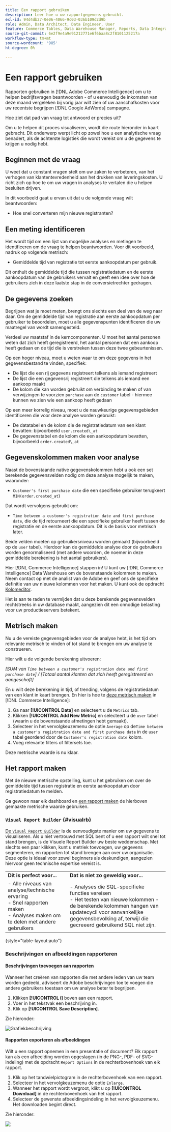 ```yaml
---
title: Een rapport gebruiken
description: Leer hoe u uw rapportgegevens gebruikt.
exl-id: 94d4db27-0e06-4066-9c03-036b109d2d9b
role: Admin, Data Architect, Data Engineer, User
feature: Commerce Tables, Data Warehouse Manager, Reports, Data Integration
source-git-commit: 6e2f9e4a9e91212771e6f6baa8c2f8101125217a
workflow-type: tm+mt
source-wordcount: '985'
ht-degree: 0%

---
```


# Een rapport gebruiken

Rapporten gebruiken in [!DNL Adobe Commerce Intelligence] om u te helpen bedrijfsvragen beantwoorden - of u eenvoudig de inkomsten van deze maand vergeleken bij vorig jaar wilt zien of uw aanschafkosten voor uw recentste begrijpen [!DNL Google AdWords] campagne.

Hoe ziet dat pad van vraag tot antwoord er precies uit?

Om u te helpen dit proces visualiseren, wordt die route hieronder in kaart gebracht. Dit onderwerp werpt licht op zowel hoe u een analytische vraag benadert, als de achterste logistiek die wordt vereist om u de gegevens te krijgen u nodig hebt.

## Beginnen met de vraag

U weet dat u constant vragen stelt om uw zaken te verbeteren, van het verhogen van klantentevredenheid aan het drukken van leveringskosten. U richt zich op hoe te om uw vragen in analyses te vertalen die u helpen besluiten drijven.

In dit voorbeeld gaat u ervan uit dat u de volgende vraag wilt beantwoorden:

* Hoe snel converteren mijn nieuwe registranten?

## Een meting identificeren

Het wordt tijd om een lijst van mogelijke analyses en metingen te identificeren om de vraag te helpen beantwoorden. Voor dit voorbeeld, nadruk op volgende metrisch:

* Gemiddelde tijd van registratie tot eerste aankoopdatum per gebruik.

Dit onthult de gemiddelde tijd die tussen registratiedatum en de eerste aankoopdatum van de gebruikers vervalt en geeft een idee over hoe de gebruikers zich in deze laatste stap in de conversietrechter gedragen.

## De gegevens zoeken

Begrijpen wat je moet meten, brengt ons slechts een deel van de weg naar daar. Om de gemiddelde tijd van registratie aan eerste aankoopdatum per gebruiker te beoordelen, moet u alle gegevenspunten identificeren die uw maatregel van wordt samengesteld.

Verdeel uw maatstaf in de kerncomponenten. U moet het aantal personen weten dat zich heeft geregistreerd, het aantal personen dat een aankoop heeft gedaan en de tijd die is verstreken tussen deze twee gebeurtenissen.

Op een hoger niveau, moet u weten waar te om deze gegevens in het gegevensbestand te vinden, specifiek:

* De lijst die een rij gegevens registreert telkens als iemand registreert
* De lijst die een gegevensrij registreert die telkens als iemand een aankoop maakt
* De kolom die kan worden gebruikt om verbinding te maken of van verwijzingen te voorzien `purchase` aan de `customer` tabel - hiermee kunnen we zien wie een aankoop heeft gedaan

Op een meer korrelig niveau, moet u de nauwkeurige gegevensgebieden identificeren die voor deze analyse worden gebruikt:

* De datatabel en de kolom die de registratiedatum van een klant bevatten: bijvoorbeeld `user.created\_at`
* De gegevenstabel en de kolom die een aankoopdatum bevatten, bijvoorbeeld `order.created\_at`

## Gegevenskolommen maken voor analyse

Naast de bovenstaande native gegevenskolommen hebt u ook een set berekende gegevensvelden nodig om deze analyse mogelijk te maken, waaronder:

* `Customer's first purchase date` die een specifieke gebruiker terugkeert `MIN(order.created_at`)

Dat wordt vervolgens gebruikt om:

* `Time between a customer's registration date and first purchase date`, die de tijd retourneert die een specifieke gebruiker heeft tussen de registratie en de eerste aankoopdatum. Dit is de basis voor metrisch later.

Beide velden moeten op gebruikersniveau worden gemaakt (bijvoorbeeld op de `user` tabel). Hierdoor kan de gemiddelde analyse door de gebruikers worden genormaliseerd (met andere woorden, de noemer in deze gemiddelde berekening is het aantal gebruikers).

Hier [!DNL Commerce Intelligence] stappen in! U kunt uw [!DNL Commerce Intelligence] Data Warehouse om de bovenstaande kolommen te maken. Neem contact op met de analist van de Adobe en geef ons de specifieke definitie van uw nieuwe kolommen voor het maken. U kunt ook de opdracht [Kolomeditor](../../data-analyst/data-warehouse-mgr/creating-calculated-columns.md).

Het is aan te raden te vermijden dat u deze berekende gegevensvelden rechtstreeks in uw database maakt, aangezien dit een onnodige belasting voor uw productieservers betekent.

## Metrisch maken

Nu u de vereiste gegevensgebieden voor de analyse hebt, is het tijd om relevante metrisch te vinden of tot stand te brengen om uw analyse te construeren.

Hier wilt u de volgende berekening uitvoeren:


_[SUM van `Time between a customer's registration date and first purchase date`] / [Totaal aantal klanten dat zich heeft geregistreerd en aangeschaft]_

En u wilt deze berekening in tijd, of trending, volgens de registratiedatum van een klant in kaart brengen. En hier is hoe te [deze metrisch maken](../../data-user/reports/ess-manage-data-metrics.md) in [!DNL Commerce Intelligence]:

1. Ga naar **[!UICONTROL Data]** en selecteert u de `Metrics` tab.
1. Klikken **[!UICONTROL Add New Metric]** en selecteert u de `user` tabel (waarin u de bovenstaande afmetingen hebt gemaakt).
1. Selecteer in het vervolgkeuzemenu de optie `Average` op de`Time between a customer's registration date and first purchase date` in de `user` tabel geordend door de `Customer's registration date`  kolom.
1. Voeg relevante filters of filtersets toe.

Deze metrische waarde is nu klaar.

## Het rapport maken

Met de nieuwe metrische opstelling, kunt u het gebruiken om over de gemiddelde tijd tussen registratie en eerste aankoopdatum door registratiedatum te melden.

Ga gewoon naar elk dashboard en [een rapport maken](../../data-user/reports/ess-manage-data-metrics.md) de hierboven gemaakte metrische waarde gebruiken.

### `Visual Report Builder` {#visualrb}

[De `Visual Report Builder`](../../data-user/reports/ess-rpt-build-visual.md) is de eenvoudigste manier om uw gegevens te visualiseren. Als u niet vertrouwd met SQL bent of u een rapport wilt snel tot stand brengen, is de Visuele Report Builder uw beste weddenschap. Met slechts een paar klikken, kunt u metriek toevoegen, uw gegevens segmenteren, en rapporten tot stand brengen aan over uw organisatie. Deze optie is ideaal voor zowel beginners als deskundigen, aangezien hiervoor geen technische expertise vereist is.

|  |  |
|--- |--- |
| **Dit is perfect voor...** | **Dat is niet zo geweldig voor...** |
| - Alle niveaus van analyse/technische ervaring<br>- Snel rapporten maken<br>- Analyses maken om te delen met andere gebruikers | - Analyses die SQL-specifieke functies vereisen<br>- Het testen van nieuwe kolommen - de berekende kolommen hangen van updatecycli voor aanvankelijke gegevensbevolking af, terwijl die gecreeerd gebruikend SQL niet zijn. |

{style="table-layout:auto"}

### Beschrijvingen en afbeeldingen rapporteren

#### Beschrijvingen toevoegen aan rapporten

Wanneer het creëren van rapporten die met andere leden van uw team worden gedeeld, adviseert de Adobe beschrijvingen toe te voegen die andere gebruikers toestaan om uw analyse beter te begrijpen.

1. Klikken **[!UICONTROL i]** boven aan een rapport.
1. Voer in het tekstvak een beschrijving in.
1. Klik op **[!UICONTROL Save Description]**.

Zie hieronder:

![Grafiekbeschrijving](../../assets/Chart_Description.gif)

#### Rapporten exporteren als afbeeldingen

Wilt u een rapport opnemen in een presentatie of document? Elk rapport kan als een afbeelding worden opgeslagen (in de PNG-, PDF- of SVG-indeling) met de opdracht `Report Options` in de rechterbovenhoek van elk rapport.

1. Klik op het tandwielpictogram in de rechterbovenhoek van een rapport.
1. Selecteer in het vervolgkeuzemenu de optie `Enlarge`.
1. Wanneer het rapport wordt vergroot, klikt u op **[!UICONTROL Download]** in de rechterbovenhoek van het rapport.
1. Selecteer de gewenste afbeeldingsindeling in het vervolgkeuzemenu. Het downloaden begint direct.

Zie hieronder:

![](../../assets/exp-rep-as-image.gif)
